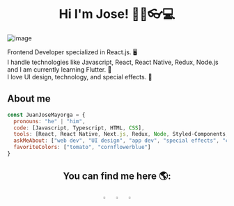 <div align="center">

# Hi I'm Jose! 👋🧔👓💻

</div>

<!--- Insert image here -->
![image](https://assets-juanjosemayorga-website.s3.amazonaws.com/images/portada-github.png)

Frontend Developer specialized in React.js. 🖥  
I handle technologies like Javascript, React, React Native, Redux, Node.js and I am currently learning Flutter. 📱  
I love UI design, technology, and special effects. 💙

## About me
```js
const JuanJoseMayorga = {
  pronouns: "he" | "him",
  code: [Javascript, Typescript, HTML, CSS],
  tools: [React, React Native, Next.js, Redux, Node, Styled-Components, Jest, React Testing library, Docker, PostgreSQL],
  askMeAbout: ["web dev", "UI design", "app dev", "special effects", "cinema"],
  favoriteColors: ["tomato", "cornflowerblue"]
}
```

<div align="center">
  
## You can find me here 🌎:
[<img src="https://img.icons8.com/color/48/000000/twitter.png" width="3.5%"/>](https://twitter.com/juanjosedev)
&nbsp; [<img src="https://img.icons8.com/color/48/000000/linkedin.png" width="3.5%"/>](https://www.linkedin.com/in/juanjosedev)
&nbsp; <a href="mailto:devjuanjose@gmail.com"> <img src="https://img.icons8.com/fluent/48/000000/gmail.png" width="3.5%"/>

</div>

<!--
**juanjosemayorga/juanjosemayorga** is a ✨ _special_ ✨ repository because its `README.md` (this file) appears on your GitHub profile.

Here are some ideas to get you started:

- 🔭 I’m currently working on ...
- 🌱 I’m currently learning ...
- 👯 I’m looking to collaborate on ...
- 🤔 I’m looking for help with ...
- 💬 Ask me about ...
- 📫 How to reach me: ...
- 😄 Pronouns: ...
- ⚡ Fun fact: ...
-->
